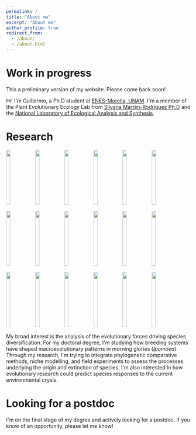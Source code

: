 ```yaml
---
permalink: /
title: "About me"
excerpt: "About me"
author_profile: true
redirect_from: 
  - /about/
  - /about.html
---
```


Work in progress
======
This a  preliminary version of my website. Please  come back soon!

Hi! I'm Guillermo, a Ph.D student at [ENES-Morelia, UNAM](http://www.enesmorelia.unam.mx/). I'm a member of the Plant Evolutionary Ecology Lab from [Silvana Martén-Rodríguez Ph.D](https://scholar.google.es/citations?user=8-U0ygsAAAAJ&hl) and the [National Laboratory of Ecological Analysis and Synthesis](http://www.lanase.unam.mx/). 

Research
======

<img src="https://static.inaturalist.org/photos/79310694/large.jpeg?1592408054" height="150px" width="15%"></img> <img src="https://static.inaturalist.org/photos/5164129/large.jpeg?1475981848" height="150px" width="15%"></img> <img src="https://static.inaturalist.org/photos/72794898/large.jpeg?1589483480" height="150px" width="15%"></img> <img src="https://static.inaturalist.org/photos/5271732/large.jpeg?1476896808" height="150px" width="15%"></img> <img src="https://static.inaturalist.org/photos/5165444/large.jpeg?1475990922" height="150px" width="15%"></img> <img src="https://static.inaturalist.org/photos/5165065/large.jpg?1475987893" height="150px" width="15%"></img> 

<img src="https://static.inaturalist.org/photos/79310694/large.jpeg?1592408054" height="150px" width="15%"></img>
<img src="https://static.inaturalist.org/photos/5164129/large.jpeg?1475981848" height="150px" width="15%"></img>
<img src="https://static.inaturalist.org/photos/72794898/large.jpeg?1589483480" height="150px" width="15%"></img>
<img src="https://static.inaturalist.org/photos/5271732/large.jpeg?1476896808" height="150px" width="15%"></img>
<img src="https://static.inaturalist.org/photos/5165444/large.jpeg?1475990922" height="150px" width="15%"></img>
<img src="https://static.inaturalist.org/photos/5165065/large.jpg?1475987893" height="150px" width="15%"></img> 

<img src="https://static.inaturalist.org/photos/79310694/large.jpeg?1592408054" height="150px" width="15%">
<img src="https://static.inaturalist.org/photos/5164129/large.jpeg?1475981848" height="150px" width="15%">
<img src="https://static.inaturalist.org/photos/72794898/large.jpeg?1589483480" height="150px" width="15%">
<img src="https://static.inaturalist.org/photos/5271732/large.jpeg?1476896808" height="150px" width="15%">
<img src="https://static.inaturalist.org/photos/5165444/large.jpeg?1475990922" height="150px" width="15%">
<img src="https://static.inaturalist.org/photos/5165065/large.jpg?1475987893" height="150px" width="15%">


My broad interest is the analysis of the evolutionary forces driving species diversification. For my doctoral degree, I'm studying how breeding systems have shaped macroevolutionary patterns in morning glories (<i>Ipomoea</i>). 
Through my research, I'm trying to integrate phylogenetic comparative methods, niche modelling, and field experiments to assess the processes underlying the origin and extinction of species. I'm also interested in how evolutionary research could predict species responses to the current environmental crysis.

Looking for a postdoc
======
I'm on the final stage of my degree and actively looking for a postdoc, if you know of an opportunity, please let me know!
